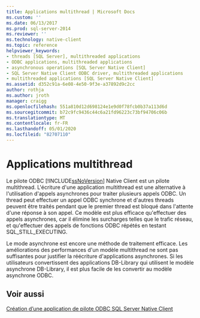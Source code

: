 ```yaml
---
title: Applications multithread | Microsoft Docs
ms.custom: ''
ms.date: 06/13/2017
ms.prod: sql-server-2014
ms.reviewer: ''
ms.technology: native-client
ms.topic: reference
helpviewer_keywords:
- threads [SQL Server], multithreaded applications
- ODBC applications, multithreaded applications
- asynchronous operations [SQL Server Native Client]
- SQL Server Native Client ODBC driver, multithreaded applications
- multithreaded applications [SQL Server Native Client]
ms.assetid: d352c91a-6e08-4e50-9f3e-a37892d9c2cc
author: rothja
ms.author: jroth
manager: craigg
ms.openlocfilehash: 551a810d12d698124e1e9d0f78fcb0b37a113d6d
ms.sourcegitcommit: b72c9fc9436c44c6a21fd96223c73bf94706c06b
ms.translationtype: MT
ms.contentlocale: fr-FR
ms.lasthandoff: 05/01/2020
ms.locfileid: "82707110"
---
```

# <a name="multithreaded-applications"></a>Applications multithread
  Le pilote ODBC [!INCLUDE[ssNoVersion](../../../includes/ssnoversion-md.md)] Native Client est un pilote multithread. L'écriture d'une application multithread est une alternative à l'utilisation d'appels asynchrones pour traiter plusieurs appels ODBC. Un thread peut effectuer un appel ODBC synchrone et d'autres threads peuvent être traités pendant que le premier thread est bloqué dans l'attente d'une réponse à son appel. Ce modèle est plus efficace qu'effectuer des appels asynchrones, car il élimine les surcharges telles que le trafic réseau, et qu'effectuer des appels de fonctions ODBC répétés en testant SQL_STILL_EXECUTING.  
  
 Le mode asynchrone est encore une méthode de traitement efficace. Les améliorations des performances d'un modèle multithread ne sont pas suffisantes pour justifier la réécriture d'applications asynchrones. Si les utilisateurs convertissent des applications DB-Library qui utilisent le modèle asynchrone DB-Library, il est plus facile de les convertir au modèle asynchrone ODBC.  
  
## <a name="see-also"></a>Voir aussi  
 [Création d’une application de pilote ODBC SQL Server Native Client](creating-a-driver-application.md)  
  
  
